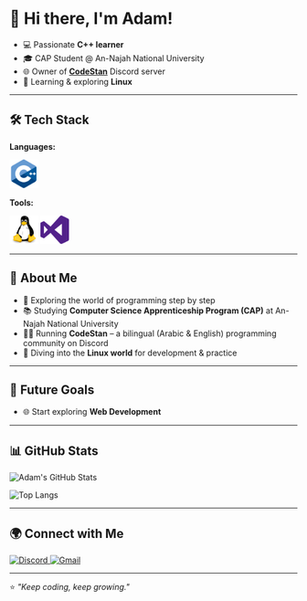 # 👋 Hi there, I'm Adam!  

- 💻 Passionate **C++ learner**  
- 🎓 CAP Student @ An-Najah National University
- 🌐 Owner of [**CodeStan**](https://discord.gg/4UcKmza59J) Discord server  
- 🐧 Learning & exploring **Linux**  

---
## 🛠️ Tech Stack

**Languages:**  
<p float="left">
  <img src="https://raw.githubusercontent.com/devicons/devicon/master/icons/cplusplus/cplusplus-original.svg" width="50" title="C++" />
</p> 
 
**Tools:**
<p float="left">
  <img src="https://raw.githubusercontent.com/devicons/devicon/master/icons/linux/linux-original.svg" width="50" title="Linux" />
  <img src="https://raw.githubusercontent.com/devicons/devicon/master/icons/visualstudio/visualstudio-plain.svg" width="50" title="VS Code" />
</p>



---

## 📌 About Me  
- 🚀 Exploring the world of programming step by step  
- 📚 Studying **Computer Science Apprenticeship Program (CAP)** at An-Najah National University  
- 👨‍💻 Running **CodeStan** – a bilingual (Arabic & English) programming community on Discord  
- 🐧 Diving into the **Linux world** for development & practice  

---

## 🎯 Future Goals  
- 🌐 Start exploring **Web Development**  

---

## 📊 GitHub Stats  
![Adam's GitHub Stats](https://github-readme-stats.vercel.app/api?username=adamsaa1300&show_icons=true&theme=radical)  

![Top Langs](https://github-readme-stats.vercel.app/api/top-langs/?username=adamsaa1300&layout=compact&theme=radical)  

---

## 🌍 Connect with Me  
<p float="left">
  <!-- زر Discord -->
  <a href="https://discord.gg/4UcKmza59J" target="_blank">
    <img src="https://www.svgrepo.com/show/353655/discord-icon.svg" width="50" title="Discord" />
  </a>

  <!-- زر Gmail -->
  <a href="mailto:adamsaa1300@gmail.com">
    <img src="https://www.svgrepo.com/show/303161/gmail-icon-logo.svg" width="50" title="Gmail" />
  </a>
</p>
 

---
⭐️ *"Keep coding, keep growing."*
